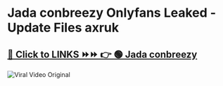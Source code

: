 
 # Jada conbreezy Onlyfans Leaked - Update Files axruk

## <h2><a href="https://clipsfans.com/Jada_conbreezy&ref=git">🔗 Click to LINKS ⏩⏩ 👉 🟢 Jada conbreezy </a></h2>

<a href="https://clipsfans.com/Jada_conbreezy&ref=git" rel="nofollow" data-target="animated-image.originalLink"><img src="https://i.ibb.co.com/xMMVF88/686577567.gif" alt="Viral Video Original" style="max-width: 100%; display: inline-block;" data-target="animated-image.originalImage"></a>

